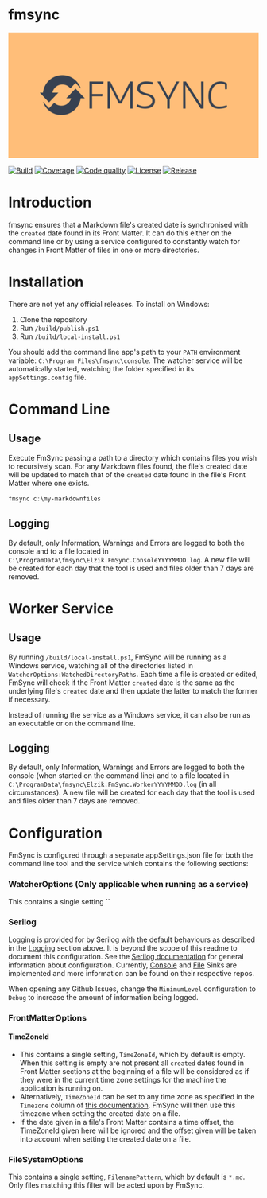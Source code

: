 # fmsync
![fmsync](Images/fmsync-high-resolution-color-logo-reduced-height.png)

[![Build](https://img.shields.io/github/actions/workflow/status/elzik/fmsync/continuous-integration.yml?color=95BE1A)](https://github.com/elzik/mecon/actions/workflows/continuous-integration.yml)
[![Coverage](https://gist.githubusercontent.com/elzik/527882e89a938dc78f61a08c300edec4/raw/a38fa7f10fa009f3848ca9ec20f17b82c2057bb3/fmsync-code-coverage-main.svg)](https://gist.githubusercontent.com/elzik/527882e89a938dc78f61a08c300edec4/raw/a38fa7f10fa009f3848ca9ec20f17b82c2057bb3/fmsync-code-coverage-main.svg)
[![Code quality](https://img.shields.io/codacy/grade/3313621663794a6c81e6bde6136fcc36?color=95BE1A)](https://app.codacy.com/gh/elzik/fmsync/dashboard)
[![License](https://img.shields.io/github/license/elzik/fmsync)](https://github.com/elzik/fmsync/blob/regex-filters/LICENSE)
[![Release](https://img.shields.io/github/v/release/elzik/fmsync?display_name=tag&sort=semver)](https://github.com/elzik/fmsync/releases)

# Introduction

fmsync ensures that a Markdown file's created date is synchronised with the `created` date found in its Front Matter. It can do this either on the command line or by using a service configured to constantly watch for changes in Front Matter of files in one or more directories.

# Installation

There are not yet any official releases. To install on Windows:
1. Clone the repository
2. Run `/build/publish.ps1`
3. Run `/build/local-install.ps1`

You should add the command line app's path to your `PATH` environment variable: `C:\Program Files\fmsync\console`. The watcher service will be automatically started, watching the folder specified in its `appSettings.config` file.

# Command Line

## Usage

Execute FmSync passing a path to a directory which contains files you wish to recursively scan. For any Markdown files found, the file's created date will be updated to match that of the `created` date found in the file's Front Matter where one exists.

```powershell
fmsync c:\my-markdownfiles
```

## Logging

By default, only Information, Warnings and Errors are logged to both the console and to a file located in `C:\ProgramData\fmsync\Elzik.FmSync.ConsoleYYYYMMDD.log`. A new file will be created for each day that the tool is used and files older than 7 days are removed.

# Worker Service

## Usage

By running `/build/local-install.ps1`, FmSync will be running as a Windows service, watching all of the directories listed in `WatcherOptions:WatchedDirectoryPaths`. Each time a file is created or edited, FmSync will check if the Front Matter `created` date is the same as the underlying file's `created` date and then update the latter to match the former if necessary.

Instead of running the service as a Windows service, it can also be run as an executable or on the command line.

## Logging

By default, only Information, Warnings and Errors are logged to both the console (when started on the command line) and to a file located in `C:\ProgramData\fmsync\Elzik.FmSync.WorkerYYYYMMDD.log` (in all circumstances). A new file will be created for each day that the tool is used and files older than 7 days are removed.

# Configuration

FmSync is configured through a separate appSettings.json file for both the command line tool and the service which contains the following sections:

### WatcherOptions (Only applicable when running as a service)

This contains a single setting ``

### Serilog
Logging is provided for by Serilog with the default behaviours as described in the [Logging](##Logging) section above. It is beyond the scope of this readme to document this configuration. See the [Serilog documentation](https://github.com/serilog/serilog-settings-configuration#readme) for general information about configuration. Currently, [Console](https://github.com/serilog/serilog-sinks-console#readme) and [File](https://github.com/serilog/serilog-sinks-file#readme) Sinks are implemented and more information can be found on their respective repos.

When opening any Github Issues, change the `MinimumLevel` configuration to `Debug` to increase the amount of information being logged.

### FrontMatterOptions

#### TimeZoneId

- This contains a single setting, `TimeZoneId`, which by default is empty. When this setting is empty are not present all `created` dates found in Front Matter sections at the beginning of a file will be considered as if they were in the current time zone settings for the machine the application is running on.
- Alternatively, `TimeZoneId` can be set to any time zone as specified in the `Timezone` column of [this documentation](https://learn.microsoft.com/en-us/windows-hardware/manufacture/desktop/default-time-zones). FmSync will then use this timezone when setting the created date on a file.
- If the date given in a file's Front Matter contains a time offset, the TimeZoneId given here will be ignored and the offset given will be taken into account when setting the created date on a file.

### FileSystemOptions

This contains a single setting, `FilenamePattern`, which by default is `*.md`. Only files matching this filter will be acted upon by FmSync.

